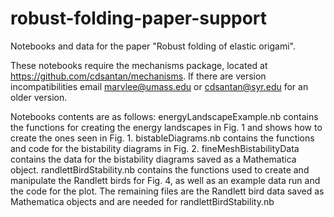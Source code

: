 # robust-folding-paper-support
Notebooks and data for the paper "Robust folding of elastic origami".

These notebooks require the mechanisms package, located at https://github.com/cdsantan/mechanisms. If there are version incompatibilities email marvlee@umass.edu or cdsantan@syr.edu for an older version. 

Notebooks contents are as follows: energyLandscapeExample.nb contains the functions for creating the energy landscapes in Fig. 1 and shows how to create the ones seen in Fig. 1. bistableDiagrams.nb contains the functions and code for the bistability diagrams in Fig. 2. fineMeshBistabilityData contains the data for the bistability diagrams saved as a Mathematica object. randlettBirdStability.nb contains the functions used to create and manipulate the Randlett birds for Fig. 4, as well as an example data run and the code for the plot. The remaining files are the Randlett bird data saved as Mathematica objects and are needed for randlettBirdStability.nb
